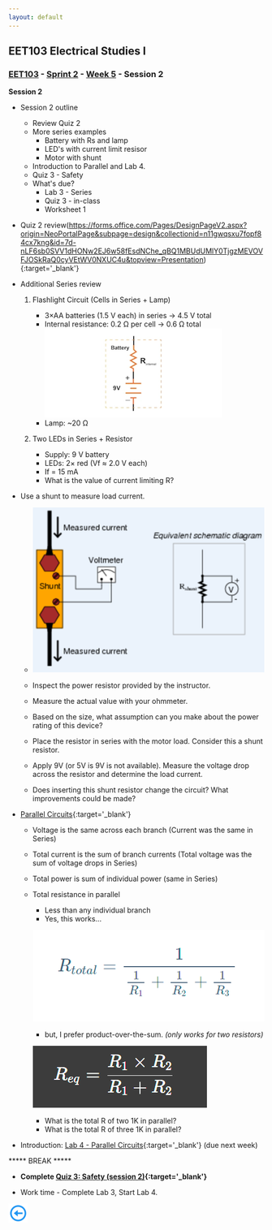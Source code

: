 ```yaml
---
layout: default
---
```


## EET103 Electrical Studies I

### [EET103](../../../) - [Sprint 2](../../) - [Week 5](../) - Session 2

**Session 2**

- Session 2 outline
    - Review Quiz 2
    - More series examples
        - Battery with Rs and lamp
        - LED's with current limit resisor
        - Motor with shunt
    - Introduction to Parallel and Lab 4.
    - Quiz 3 - Safety
    - What's due?
        - Lab 3 - Series
        - Quiz 3 - in-class
        - Worksheet 1


- Quiz 2 review(https://forms.office.com/Pages/DesignPageV2.aspx?origin=NeoPortalPage&subpage=design&collectionid=n11gwqsxu7fopf84cx7kng&id=7d-nLF6sb0SVV1dHONw2EJ6w58fEsdNChe_qBQ1MBUdUMlY0TjgzMEVOVFJOSkRaQ0cyVEtWV0NXUC4u&topview=Presentation){:target='_blank'}


- Additional Series review
    1. Flashlight Circuit (Cells in Series + Lamp)
        - 3×AA batteries (1.5 V each) in series → 4.5 V total
        - Internal resistance: 0.2 Ω per cell → 0.6 Ω total  ![alt text](Figure_6.webp)
        - Lamp: ~20 Ω

    2. Two LEDs in Series + Resistor
        - Supply: 9 V battery
        - LEDs: 2× red (Vf ≈ 2.0 V each)
        - If = 15 mA
        - What is the value of current limiting R?

- Use a shunt to measure load current.

    - ![alt text](shunt_resistor.png)

    - Inspect the power resistor provided by the instructor.
    - Measure the actual value with your ohmmeter.
    - Based on the size, what assumption can you make about the power rating of this device?
    - Place the resistor in series with the motor load. Consider this a shunt resistor. 
    - Apply 9V (or 5V is 9V is not available). Measure the voltage drop across the resistor and determine the load current.
    - Does inserting this shunt resistor change the circuit? What improvements could be made?

- [Parallel Circuits](https://www.allaboutcircuits.com/textbook/direct-current/chpt-5/simple-parallel-circuits/){:target='_blank'}
    - Voltage is the same across each branch (Current was the same in Series)
    - Total current is the sum of branch currents (Total voltage was the sum of voltage drops in Series)
    - Total power is sum of individual power (same in Series)
    - Total resistance in parallel
        - Less than any individual branch
        - Yes, this works...

        ![alt text](parallel_total_R.png)

        - but, I prefer product-over-the-sum. *(only works for two resistors)*

        ![alt text](product-over-sum.png)

        - What is the total R of two 1K in parallel?
        - What is the total R of three 1K in parallel?

- Introduction: [Lab 4 - Parallel Circuits](../../../labs/l04_parallel_circuits/){:target='_blank'} (due next week)    

***** BREAK *****

- **Complete [Quiz 3: Safety (session 2)](https://forms.office.com/r/mT2B9DgxZw){:target='_blank'}**

- Work time - Complete Lab 3, Start Lab 4.

<!-- - [Solving with the Table Method and Ohm's Law](https://www.allaboutcircuits.com/textbook/direct-current/chpt-5/solving-series-and-parallel-circuits-with-the-table-method-and-ohms-law/){:target='_blank'}
- [Power in Series and Parallel](https://www.allaboutcircuits.com/textbook/direct-current/chpt-5/power-calculations/){:target='_blank'} -->



<!-- - [Quiz 4 (Ohm's Law)](https://forms.office.com/Pages/ResponsePage.aspx?id=7d-nLF6sb0SVV1dHONw2EJ6w58fEsdNChe_qBQ1MBUdUNUY1M0ZMWlVMQ0M1U1NIMkZaU0JHMlUzMy4u){:target='_blank'}

{:target='_blank'} with associated Zoom video -->

[![back button](../../../back_button.png)](../)